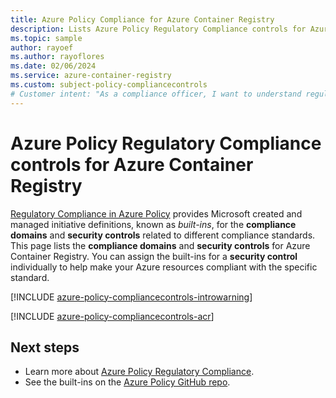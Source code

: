 ```yaml
---
title: Azure Policy Compliance for Azure Container Registry
description: Lists Azure Policy Regulatory Compliance controls for Azure Container Registry and provides common approaches to managing compliance.
ms.topic: sample
author: rayoef
ms.author: rayoflores
ms.date: 02/06/2024
ms.service: azure-container-registry
ms.custom: subject-policy-compliancecontrols
# Customer intent: "As a compliance officer, I want to understand regulatory compliance controls for Azure Container Registry, so that I can ensure our container resources meet the necessary security standards and regulations."
---
```

# Azure Policy Regulatory Compliance controls for Azure Container Registry

[Regulatory Compliance in Azure Policy](/azure/governance/policy/concepts/regulatory-compliance)
provides Microsoft created and managed initiative definitions, known as _built-ins_, for the
**compliance domains** and **security controls** related to different compliance standards. This
page lists the **compliance domains** and **security controls** for Azure Container Registry. You
can assign the built-ins for a **security control** individually to help make your Azure resources
compliant with the specific standard.

[!INCLUDE [azure-policy-compliancecontrols-introwarning](~/azure-docs-pr/includes/policy/standards/intro-warning.md)]

[!INCLUDE [azure-policy-compliancecontrols-acr](~/azure-policy-autogen-docs/includes/policy/standards/byrp/microsoft.containerregistry.md)]

## Next steps

- Learn more about [Azure Policy Regulatory Compliance](/azure/governance/policy/concepts/regulatory-compliance).
- See the built-ins on the [Azure Policy GitHub repo](https://github.com/Azure/azure-policy).

